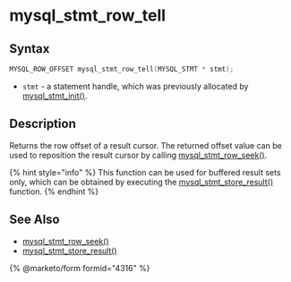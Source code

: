 # mysql\_stmt\_row\_tell

## Syntax

```c
MYSQL_ROW_OFFSET mysql_stmt_row_tell(MYSQL_STMT * stmt);
```

* `stmt` - a statement handle, which was previously allocated by [mysql\_stmt\_init()](mysql_stmt_init.md).

## Description

Returns the row offset of a result cursor. The returned offset value can be used to reposition the result cursor by calling [mysql\_stmt\_row\_seek()](mysql_stmt_row_seek.md).

{% hint style="info" %}
This function can be used for buffered result sets only, which can be obtained by executing the [mysql\_stmt\_store\_result()](mysql_stmt_store_result.md) function.
{% endhint %}

## See Also

* [mysql\_stmt\_row\_seek()](mysql_stmt_row_seek.md)
* [mysql\_stmt\_store\_result()](mysql_stmt_store_result.md)

{% @marketo/form formid="4316" %}
